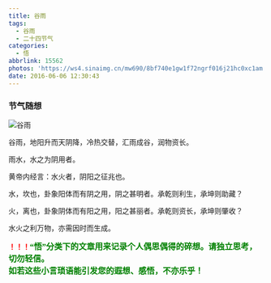 ```yaml
---
title: 谷雨
tags:
  - 谷雨
  - 二十四节气
categories:
  - 悟
abbrlink: 15562
photos: 'https://ws4.sinaimg.cn/mw690/8bf740e1gw1f72ngrf016j21hc0xc1am.jpg'
date: 2016-06-06 12:30:43
---
```

### 节气随想
![谷雨](https://ws4.sinaimg.cn/mw690/8bf740e1gw1f72ngrf016j21hc0xc1am.jpg)

谷雨，地阳升而天阴降，冷热交替，汇雨成谷，润物资长。&nbsp;

雨水，水之为阴用者。

黄帝内经言：水火者，阴阳之征兆也。&nbsp;

水，坎也，卦象阳体而有阴之用，阴之甚明者。承乾则利生，承坤则助藏？&nbsp;

火，离也，卦象阴体而有阳之用，阳之甚丽者。承乾则资长，承坤则肇收？&nbsp;

水火之利万物，亦需因时而生成。&nbsp;


**<font color=red>！！！</font><font color=green face=微软雅黑 size=3>“悟”分类下的文章用来记录个人偶思偶得的碎想。请独立思考，切勿轻信。  
如若这些小言琐语能引发您的遐想、感悟，不亦乐乎！</font>**